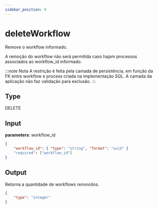 ```yaml
---
sidebar_position: 9
---
```

# deleteWorkflow

Remove o workflow informado.

A remoção do workflow não será permitida caso hajam processos associados ao workflow_id informado.

:::note Nota
A restrição é feita pela camada de persistência, em função da FK entre workflow e process criada na implementação SQL.
A camada da aplicação não faz validação para exclusão.
:::

## Type

DELETE

## Input

**parameters**: workflow_id
``` json title=Schema
{
    "workflow_id": { "type": "string", "format": "uuid" }
    "required": ["workflow_id"]
}
```

## Output

Retorna a quantidade de workflows removidos.

``` json title=Schema
{
    "type": "integer"
}
```